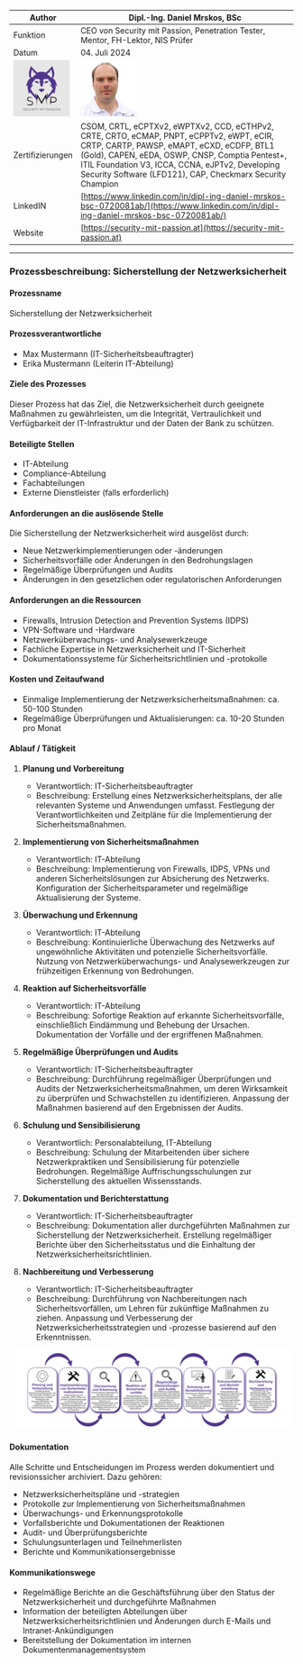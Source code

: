| Author | Dipl.-Ing. Daniel Mrskos, BSc |  
|--------|---------------------------------------------------------------|   
| Funktion | CEO von Security mit Passion, Penetration Tester, Mentor, FH-Lektor, NIS Prüfer |                               
| Datum  | 04. Juli 2024                                                 |
| <img src="SMP_LOGO.png" alt="Firmenlogo" width="100"/>    | <img src="daniel.jpeg" alt="Author" width="100"/>                         |                                              |
| Zertifizierungen  | CSOM, CRTL, eCPTXv2, eWPTXv2, CCD, eCTHPv2, CRTE, CRTO, eCMAP, PNPT, eCPPTv2, eWPT, eCIR, CRTP, CARTP, PAWSP, eMAPT, eCXD, eCDFP, BTL1 (Gold), CAPEN, eEDA, OSWP, CNSP, Comptia Pentest+, ITIL Foundation V3, ICCA, CCNA, eJPTv2, Developing Security Software (LFD121), CAP, Checkmarx Security Champion                                         |
| LinkedIN  | [https://www.linkedin.com/in/dipl-ing-daniel-mrskos-bsc-0720081ab/](https://www.linkedin.com/in/dipl-ing-daniel-mrskos-bsc-0720081ab/)  
| Website  | [https://security-mit-passion.at](https://security-mit-passion.at)  

---

### Prozessbeschreibung: Sicherstellung der Netzwerksicherheit

#### Prozessname
Sicherstellung der Netzwerksicherheit

#### Prozessverantwortliche
- Max Mustermann (IT-Sicherheitsbeauftragter)
- Erika Mustermann (Leiterin IT-Abteilung)

#### Ziele des Prozesses
Dieser Prozess hat das Ziel, die Netzwerksicherheit durch geeignete Maßnahmen zu gewährleisten, um die Integrität, Vertraulichkeit und Verfügbarkeit der IT-Infrastruktur und der Daten der Bank zu schützen.

#### Beteiligte Stellen
- IT-Abteilung
- Compliance-Abteilung
- Fachabteilungen
- Externe Dienstleister (falls erforderlich)

#### Anforderungen an die auslösende Stelle
Die Sicherstellung der Netzwerksicherheit wird ausgelöst durch:
- Neue Netzwerkimplementierungen oder -änderungen
- Sicherheitsvorfälle oder Änderungen in den Bedrohungslagen
- Regelmäßige Überprüfungen und Audits
- Änderungen in den gesetzlichen oder regulatorischen Anforderungen

#### Anforderungen an die Ressourcen
- Firewalls, Intrusion Detection and Prevention Systems (IDPS)
- VPN-Software und -Hardware
- Netzwerküberwachungs- und Analysewerkzeuge
- Fachliche Expertise in Netzwerksicherheit und IT-Sicherheit
- Dokumentationssysteme für Sicherheitsrichtlinien und -protokolle

#### Kosten und Zeitaufwand
- Einmalige Implementierung der Netzwerksicherheitsmaßnahmen: ca. 50-100 Stunden
- Regelmäßige Überprüfungen und Aktualisierungen: ca. 10-20 Stunden pro Monat

#### Ablauf / Tätigkeit

1. **Planung und Vorbereitung**
   - Verantwortlich: IT-Sicherheitsbeauftragter
   - Beschreibung: Erstellung eines Netzwerksicherheitsplans, der alle relevanten Systeme und Anwendungen umfasst. Festlegung der Verantwortlichkeiten und Zeitpläne für die Implementierung der Sicherheitsmaßnahmen.

2. **Implementierung von Sicherheitsmaßnahmen**
   - Verantwortlich: IT-Abteilung
   - Beschreibung: Implementierung von Firewalls, IDPS, VPNs und anderen Sicherheitslösungen zur Absicherung des Netzwerks. Konfiguration der Sicherheitsparameter und regelmäßige Aktualisierung der Systeme.

3. **Überwachung und Erkennung**
   - Verantwortlich: IT-Abteilung
   - Beschreibung: Kontinuierliche Überwachung des Netzwerks auf ungewöhnliche Aktivitäten und potenzielle Sicherheitsvorfälle. Nutzung von Netzwerküberwachungs- und Analysewerkzeugen zur frühzeitigen Erkennung von Bedrohungen.

4. **Reaktion auf Sicherheitsvorfälle**
   - Verantwortlich: IT-Abteilung
   - Beschreibung: Sofortige Reaktion auf erkannte Sicherheitsvorfälle, einschließlich Eindämmung und Behebung der Ursachen. Dokumentation der Vorfälle und der ergriffenen Maßnahmen.

5. **Regelmäßige Überprüfungen und Audits**
   - Verantwortlich: IT-Sicherheitsbeauftragter
   - Beschreibung: Durchführung regelmäßiger Überprüfungen und Audits der Netzwerksicherheitsmaßnahmen, um deren Wirksamkeit zu überprüfen und Schwachstellen zu identifizieren. Anpassung der Maßnahmen basierend auf den Ergebnissen der Audits.

6. **Schulung und Sensibilisierung**
   - Verantwortlich: Personalabteilung, IT-Abteilung
   - Beschreibung: Schulung der Mitarbeitenden über sichere Netzwerkpraktiken und Sensibilisierung für potenzielle Bedrohungen. Regelmäßige Auffrischungsschulungen zur Sicherstellung des aktuellen Wissensstands.

7. **Dokumentation und Berichterstattung**
   - Verantwortlich: IT-Sicherheitsbeauftragter
   - Beschreibung: Dokumentation aller durchgeführten Maßnahmen zur Sicherstellung der Netzwerksicherheit. Erstellung regelmäßiger Berichte über den Sicherheitsstatus und die Einhaltung der Netzwerksicherheitsrichtlinien.

8. **Nachbereitung und Verbesserung**
   - Verantwortlich: IT-Sicherheitsbeauftragter
   - Beschreibung: Durchführung von Nachbereitungen nach Sicherheitsvorfällen, um Lehren für zukünftige Maßnahmen zu ziehen. Anpassung und Verbesserung der Netzwerksicherheitsstrategien und -prozesse basierend auf den Erkenntnissen.

<img src="25_prozessgrafik.png" alt="Prozessgrafik" width="800"/> 

#### Dokumentation
Alle Schritte und Entscheidungen im Prozess werden dokumentiert und revisionssicher archiviert. Dazu gehören:
- Netzwerksicherheitspläne und -strategien
- Protokolle zur Implementierung von Sicherheitsmaßnahmen
- Überwachungs- und Erkennungsprotokolle
- Vorfallsberichte und Dokumentationen der Reaktionen
- Audit- und Überprüfungsberichte
- Schulungsunterlagen und Teilnehmerlisten
- Berichte und Kommunikationsergebnisse

#### Kommunikationswege
- Regelmäßige Berichte an die Geschäftsführung über den Status der Netzwerksicherheit und durchgeführte Maßnahmen
- Information der beteiligten Abteilungen über Netzwerksicherheitsrichtlinien und Änderungen durch E-Mails und Intranet-Ankündigungen
- Bereitstellung der Dokumentation im internen Dokumentenmanagementsystem
